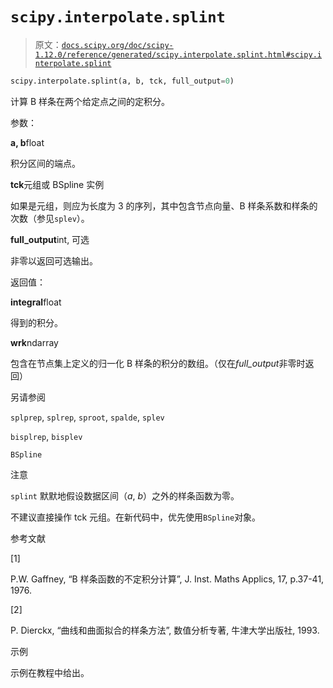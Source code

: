 # `scipy.interpolate.splint`

> 原文：[`docs.scipy.org/doc/scipy-1.12.0/reference/generated/scipy.interpolate.splint.html#scipy.interpolate.splint`](https://docs.scipy.org/doc/scipy-1.12.0/reference/generated/scipy.interpolate.splint.html#scipy.interpolate.splint)

```py
scipy.interpolate.splint(a, b, tck, full_output=0)
```

计算 B 样条在两个给定点之间的定积分。

参数：

**a, b**float

积分区间的端点。

**tck**元组或 BSpline 实例

如果是元组，则应为长度为 3 的序列，其中包含节点向量、B 样条系数和样条的次数（参见`splev`）。

**full_output**int, 可选

非零以返回可选输出。

返回值：

**integral**float

得到的积分。

**wrk**ndarray

包含在节点集上定义的归一化 B 样条的积分的数组。（仅在*full_output*非零时返回）

另请参阅

`splprep`, `splrep`, `sproot`, `spalde`, `splev`

`bisplrep`, `bisplev`

`BSpline`

注意

`splint` 默默地假设数据区间（*a*, *b*）之外的样条函数为零。

不建议直接操作 tck 元组。在新代码中，优先使用`BSpline`对象。

参考文献

[1]

P.W. Gaffney, “B 样条函数的不定积分计算”, J. Inst. Maths Applics, 17, p.37-41, 1976.

[2]

P. Dierckx, “曲线和曲面拟合的样条方法”, 数值分析专著, 牛津大学出版社, 1993.

示例

示例在教程中给出。
